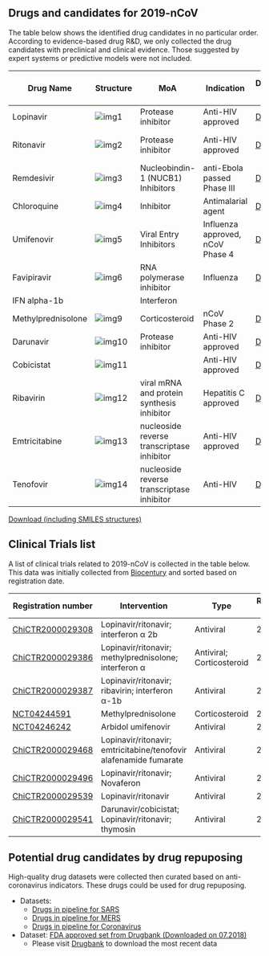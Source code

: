 ## Drugs and candidates for 2019-nCoV

The table below shows the identified drug candidates in no particular order. According to evidence-based drug R&D, we only collected the drug candidates with preclinical and clinical evidence. Those suggested by expert systems or predictive models were not included. 

| Drug Name          | Structure                                                    | MoA                                         | Indication                       | DrugBank URL                                     | Anti-2019nCoV Evidence         | Reference                                                    |
| ------------------ | ------------------------------------------------------------ | ------------------------------------------- | -------------------------------- | ------------------------------------------------ | ------------------------------ | ------------------------------------------------------------ |
| Lopinavir          | ![img1](http://ghddiai.oss-cn-zhangjiakou.aliyuncs.com/file/structure_lopinavir.png) | Protease inhibitor                          | Anti-HIV approved                | [DB01601](https://www.drugbank.ca/drugs/DB01601) | Clinical report                | [1](http://www.chictr.org.cn/showprojen.aspx?proj=48684); [2](http://www.chictr.org.cn/showprojen.aspx?proj=48919); [3](http://www.chictr.org.cn/showprojen.aspx?proj=48809); [4](http://www.chictr.org.cn/showprojen.aspx?proj=48991); [5](http://www.nhc.gov.cn/yzygj/s7652m/202001/7450028ab6084101ae8110f0aaf81271.shtml); [6](http://www.chictr.org.cn/showprojen.aspx?proj=48782) |
| Ritonavir          | ![img2](http://ghddiai.oss-cn-zhangjiakou.aliyuncs.com/file/structure_ritonavir.png) | Protease inhibitor                          | Anti-HIV approved                | [DB00503](https://www.drugbank.ca/drugs/DB00503) | Clinical report/Cellular Assay | [1](http://www.chictr.org.cn/showprojen.aspx?proj=48684); [2](http://www.chictr.org.cn/showprojen.aspx?proj=48919); [3](http://www.chictr.org.cn/showprojen.aspx?proj=48809); [4](http://www.chictr.org.cn/showprojen.aspx?proj=48991); [5](http://www.nhc.gov.cn/yzygj/s7652m/202001/7450028ab6084101ae8110f0aaf81271.shtml); [6](http://www.chictr.org.cn/showprojen.aspx?proj=48782) |
| Remdesivir         | ![img3](http://ghddiai.oss-cn-zhangjiakou.aliyuncs.com/file/structure_remdesivir.png) | Nucleobindin-1 (NUCB1) Inhibitors           | anti-Ebola passed Phase III      | [DB14761](https://www.drugbank.ca/drugs/DB14761) | Cellular Assay                 | [1](http://www.xinhuanet.com/english/2020-01/30/c_138742163.htm); [2](https://www.nejm.org/doi/10.1056/NEJMoa2001191) |
| Chloroquine        | ![img4](http://ghddiai.oss-cn-zhangjiakou.aliyuncs.com/file/structure_chloroquine.png) | Inhibitor                                   | Antimalarial agent               | [DB14761](https://www.drugbank.ca/drugs/DB14761) | Cellular Assay                 | [1](http://www.xinhuanet.com/english/2020-01/30/c_138742163.htm) |
| Umifenovir         | ![img5](http://ghddiai.oss-cn-zhangjiakou.aliyuncs.com/file/structure_arbidol.png) | Viral Entry Inhibitors                      | Influenza approved, nCoV Phase 4 | [DB13609](https://www.drugbank.ca/drugs/DB13609) | Clinical trial                 | [1](https://clinicaltrials.gov/ct2/show/NCT04246242)         |
| Favipiravir        | ![img6](http://ghddiai.oss-cn-zhangjiakou.aliyuncs.com/file/structure_favipiravir.png) | RNA polymerase inhibitor                    | Influenza                        | [DB12466](https://www.drugbank.ca/drugs/DB12466) | Clinical trial                 | [1](http://www.xinhuanet.com/english/2020-02/01/c_138747115.htm) |
| IFN alpha-1b       |                                                              | Interferon                                  |                                  |                                                  | Clinical trial                 | [1](http://www.nhc.gov.cn/yzygj/s7652m/202001/7450028ab6084101ae8110f0aaf81271.shtml); [2](http://www.chictr.org.cn/showproj.aspx?proj=48782) |
| Methylprednisolone | ![img9](http://ghddiai.oss-cn-zhangjiakou.aliyuncs.com/file/structure_) | Corticosteroid                              | nCoV Phase 2                     | [DB00959](https://www.drugbank.ca/drugs/DB00959) | Clinical trial                 | [1](http://www.chictr.org.cn/showprojen.aspx?proj=48777); [2](https://clinicaltrials.gov/ct2/show/NCT04244591) |
| Darunavir          | ![img10](http://ghddiai.oss-cn-zhangjiakou.aliyuncs.com/file/structure_) | Protease inhibitor                          | Anti-HIV approved                | [DB01264](https://www.drugbank.ca/drugs/DB01264) | Clinical trial                 | [1](http://www.chictr.org.cn/showprojen.aspx?proj=48992)     |
| Cobicistat         | ![img11](http://ghddiai.oss-cn-zhangjiakou.aliyuncs.com/file/structure_) | | Anti-HIV approved                | [DB09065](https://www.drugbank.ca/drugs/DB09065) | Clinical trial                 | [1](http://www.chictr.org.cn/showprojen.aspx?proj=48992)     |
| Ribavirin          | ![img12](http://ghddiai.oss-cn-zhangjiakou.aliyuncs.com/file/structure_) | viral mRNA and  protein synthesis inhibitor | Hepatitis C  approved            | [DB00811](https://www.drugbank.ca/drugs/DB00811) | Clinical trial                 | [1](http://www.chictr.org.cn/showprojen.aspx?proj=48782)     |
| Emtricitabine      | ![img13](http://ghddiai.oss-cn-zhangjiakou.aliyuncs.com/file/structure_) | nucleoside reverse  transcriptase inhibitor | Anti-HIV approved                | [DB00879](https://www.drugbank.ca/drugs/DB00879) | Clinical trial                 | [1](http://www.chictr.org.cn/showprojen.aspx?proj=48919)     |
| Tenofovir          | ![img14](http://ghddiai.oss-cn-zhangjiakou.aliyuncs.com/file/structure_) | nucleoside reverse  transcriptase inhibitor | Anti-HIV                         | [DB14126](https://www.drugbank.ca/drugs/DB14126) | Clinical trial                 | [1](http://www.chictr.org.cn/showprojen.aspx?proj=48919)     |

[Download (including SMILES structures)](http://ghddiai.oss-cn-zhangjiakou.aliyuncs.com/file/file_clinicalncov.xlsx)


## Clinical Trials list

A list of clinical trials related to 2019-nCoV is collected in the table below. This data was initially collected from [Biocentury](https://www.biocentury.com/article/304368) and sorted based on registration date.

| Registration number                                          | Intervention                                                 | Type                      | Registration date |
| ------------------------------------------------------------ | ------------------------------------------------------------ | ------------------------- | ----------------- |
| [ChiCTR2000029308](http://www.chictr.org.cn/showprojen.aspx?proj=48684) | Lopinavir/ritonavir; interferon α 2b                         | Antiviral                 | 2020/1/23         |
| [ChiCTR2000029386](http://www.chictr.org.cn/showprojen.aspx?proj=http://www.chictr.org.cn/showprojen.aspx?proj=48777) | Lopinavir/ritonavir; methylprednisolone; interferon α        | Antiviral; Corticosteroid | 2020/1/28         |
| [ChiCTR2000029387](http://www.chictr.org.cn/showprojen.aspx?proj=48782) | Lopinavir/ritonavir; ribavirin; interferon α-1b              | Antiviral                 | 2020/1/28         |
| [NCT04244591](https://clinicaltrials.gov/ct2/show/NCT04244591) | Methylprednisolone                                           | Corticosteroid            | 2020/1/28         |
| [NCT04246242](https://clinicaltrials.gov/ct2/show/NCT04246242) | Arbidol umifenovir                                           | Antiviral                 | 2020/1/29         |
| [ChiCTR2000029468](http://www.chictr.org.cn/showprojen.aspx?proj=48919) | Lopinavir/ritonavir; emtricitabine/tenofovir alafenamide fumarate | Antiviral                 | 2020/2/2          |
| [ChiCTR2000029496](http://www.chictr.org.cn/showprojen.aspx?proj=48809) | Lopinavir/ritonavir; Novaferon                               | Antiviral                 | 2020/2/3          |
| [ChiCTR2000029539](http://www.chictr.org.cn/showprojen.aspx?proj=48991) | Lopinavir/ritonavir                                          | Antiviral                 | 2020/2/3          |
| [ChiCTR2000029541](http://www.chictr.org.cn/showprojen.aspx?proj=48992) | Darunavir/cobicistat; Lopinavir/ritonavir; thymosin          | Antiviral                 | 2020/2/3          |


## Potential drug candidates by drug repuposing
High-quality drug datasets were collected then curated based on anti-coronavirus indicators. These drugs could be used for drug repuposing.

 * Datasets: 
    * [Drugs in pipeline for SARS](http://ghddiai.oss-cn-zhangjiakou.aliyuncs.com/file/file_clinicaldrug_sars.xlsx)
    * [Drugs in pipeline for MERS](http://ghddiai.oss-cn-zhangjiakou.aliyuncs.com/file/file_clinicaldrug_mers.xlsx)
    * [Drugs in pipeline for Coronavirus](http://ghddiai.oss-cn-zhangjiakou.aliyuncs.com/file/file_clinicaldrug_cov.xlsx)
 * Dataset: [FDA approved set from Drugbank (Downloaded on 07.2018)](http://ghddiai.oss-cn-zhangjiakou.aliyuncs.com/file/file_druglist_drugbank201807.csv)
    * Please visit [Drugbank](https://www.drugbank.ca/) to download the most recent data
